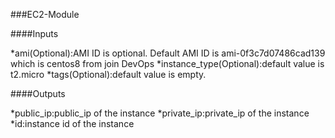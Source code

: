 ###EC2-Module

####Inputs

*ami(Optional):AMI ID is optional. Default AMI ID is ami-0f3c7d07486cad139 which is centos8 from join DevOps
*instance_type(Optional):default value is t2.micro
*tags(Optional):default value is empty.


####Outputs

*public_ip:public_ip of the instance
*private_ip:private_ip of the instance
*id:instance id of the instance